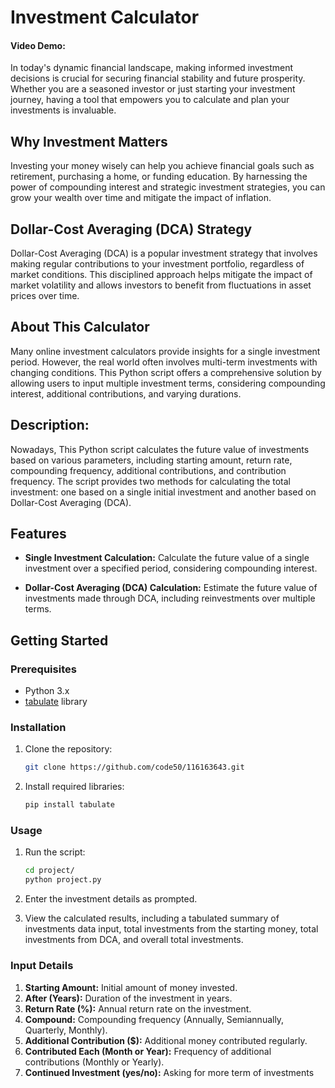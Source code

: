 # Investment Calculator

#### Video Demo:  <URL HERE>

In today's dynamic financial landscape, making informed investment decisions is crucial for securing financial stability and future prosperity. Whether you are a seasoned investor or just starting your investment journey, having a tool that empowers you to calculate and plan your investments is invaluable.

## Why Investment Matters

Investing your money wisely can help you achieve financial goals such as retirement, purchasing a home, or funding education. By harnessing the power of compounding interest and strategic investment strategies, you can grow your wealth over time and mitigate the impact of inflation.

## Dollar-Cost Averaging (DCA) Strategy

Dollar-Cost Averaging (DCA) is a popular investment strategy that involves making regular contributions to your investment portfolio, regardless of market conditions. This disciplined approach helps mitigate the impact of market volatility and allows investors to benefit from fluctuations in asset prices over time.

## About This Calculator

Many online investment calculators provide insights for a single investment period. However, the real world often involves multi-term investments with changing conditions. This Python script offers a comprehensive solution by allowing users to input multiple investment terms, considering compounding interest, additional contributions, and varying durations.

## Description:
Nowadays,
This Python script calculates the future value of investments based on various parameters, including starting amount, return rate, compounding frequency, additional contributions, and contribution frequency. The script provides two methods for calculating the total investment: one based on a single initial investment and another based on Dollar-Cost Averaging (DCA).

## Features

- **Single Investment Calculation:** Calculate the future value of a single investment over a specified period, considering compounding interest.

- **Dollar-Cost Averaging (DCA) Calculation:** Estimate the future value of investments made through DCA, including reinvestments over multiple terms.


## Getting Started

### Prerequisites

- Python 3.x
- [tabulate](https://pypi.org/project/tabulate/) library

### Installation

1. Clone the repository:

    ```bash
   git clone https://github.com/code50/116163643.git
2. Install required libraries:
    ```bash
    pip install tabulate
### Usage
1. Run the script:
    ```bash
    cd project/
    python project.py
2. Enter the investment details as prompted.

3. View the calculated results, including a tabulated summary of investments data input, total investments from the starting money, total investments from DCA, and overall total investments.

### Input Details
1. **Starting Amount:** Initial amount of money invested.
1. **After (Years):** Duration of the investment in years.
3. **Return Rate (%):** Annual return rate on the investment.
4. **Compound:** Compounding frequency (Annually, Semiannually, Quarterly, Monthly).
5. **Additional Contribution ($):** Additional money contributed regularly.
6. **Contributed Each (Month or Year):** Frequency of additional contributions (Monthly or Yearly).
7. **Continued Investment (yes/no):** Asking for more term of investments
